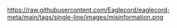 https://raw.githubusercontent.com/Eaglecord/eaglecord-meta/main/tags/single-line/images/misinformation.png